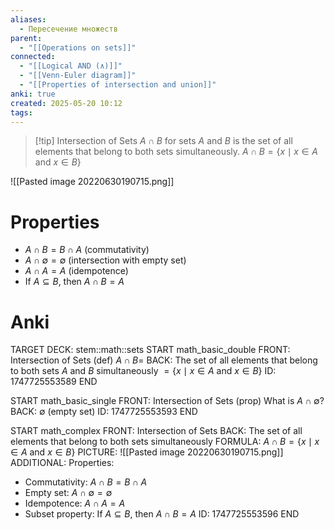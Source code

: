 ```yaml
---
aliases:
  - Пересечение множеств
parent:
  - "[[Operations on sets]]"
connected:
  - "[[Logical AND (∧)]]"
  - "[[Venn-Euler diagram]]"
  - "[[Properties of intersection and union]]"
anki: true
created: 2025-05-20 10:12
tags: 
---
```


> [!tip] Intersection of Sets $A \cap B$ for sets $A$ and $B$
> is the set of all elements that belong to both sets simultaneously.
$A \cap B = \{x \mid x \in A \text{ and } x \in B\}$

![[Pasted image 20220630190715.png]]

# Properties
- $A \cap B = B \cap A$ (commutativity)
- $A \cap \emptyset = \emptyset$ (intersection with empty set)
- $A \cap A = A$ (idempotence)
- If $A \subseteq B$, then $A \cap B = A$

# Anki
TARGET DECK: stem::math::sets
START
math_basic_double
FRONT: Intersection of Sets (def)
$A \cap B =$
BACK: The set of all elements that belong to both sets $A$ and $B$ simultaneously
$= \{x \mid x \in A \text{ and } x \in B\}$
ID: 1747725553589
END

START
math_basic_single
FRONT: Intersection of Sets (prop)
What is $A \cap \emptyset$?
BACK: $\emptyset$ (empty set)
ID: 1747725553593
END

START
math_complex
FRONT: Intersection of Sets
BACK: The set of all elements that belong to both sets simultaneously
FORMULA: $A \cap B = \{x \mid x \in A \text{ and } x \in B\}$
PICTURE: ![[Pasted image 20220630190715.png]]
ADDITIONAL: Properties:
- Commutativity: $A \cap B = B \cap A$
- Empty set: $A \cap \emptyset = \emptyset$
- Idempotence: $A \cap A = A$
- Subset property: If $A \subseteq B$, then $A \cap B = A$
ID: 1747725553596
END